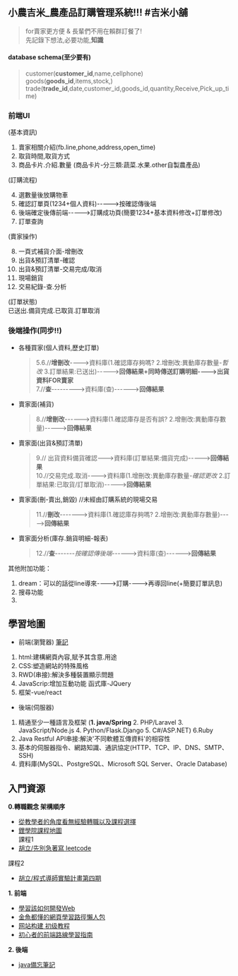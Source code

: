 小農吉米_農產品訂購管理系統!!! #吉米小舖
--
>for賣家更方便 & 長輩們不用在賴群訂餐了!  
>先記錄下想法,必要功能,**知識**


#### database schema(至少要有)

>customer(**customer_id**,name,cellphone)  
>goods(**goods_id**,items,stock,)  
>trade(**trade_id**,date,customer_id,goods_id,quantity,Receive,Pick_up_time)  

### 前端UI
(基本資訊)  

1. 賣家相關介紹(fb.line,phone,address,open_time)
2. 取貨時間,取貨方式
3. 商品卡片.介紹.數量 (商品卡片-分三類:蔬菜.水果.other自製農產品)
  
(訂購流程)  

  4. 選數量後放購物車
  5. 確認訂單頁(1234+個人資料)----->按確認傳後端
  6. 後端確定後傳前端----->訂購成功頁(簡要1234+基本資料修改+訂單修改)
  7. 訂單查詢  

(賣家操作)    

  8. 一頁式補貨介面-增刪改
  9. 出貨&預訂清單-確認
  10. 出貨&預訂清單-交易完成/取消
  11. 現場銷貨
  12. 交易紀錄-查.分析  

(訂單狀態)  
已送出.備貨完成.已取貨.訂單取消
  
 ### 後端操作(同步!!)

* 各種買家(個人資料,歷史訂單)
  >5.6.//**增刪改**---->資料庫(1.確認庫存夠嗎? 2.增刪改:異動庫存數量-*暫改* 3.訂單結果:已送出)----->**回傳結果+同時傳送訂購明細---->出貨資料FOR賣家**  
  >7.//**查**--------->資料庫(查)------>**回傳結果**

* 賣家面(補貨)
  >8.//**增刪改**------>資料庫(1.確認庫存是否有誤? 2.增刪改:異動庫存數量)----->**回傳結果**
  
* 賣家面(出貨&預訂清單)
  >9.// 出貨資料備貨確認--->資料庫(訂單結果:備貨完成)----->**回傳結果**  
  >10.//交易完成.取消---->資料庫(1.增刪改:異動庫存數量-*確認更改* 2.訂單結果:已取貨/訂單取消)----->**回傳結果**


* 賣家面(刪-賣出,銷毀) //未經由訂購系統的現場交易
  >11.//**刪改**------->資料庫(1.確認庫存夠嗎? 2.增刪改:異動庫存數量)----->**回傳結果** 


* 賣家面分析(庫存.銷貨明細-報表)
  >12.//**查**-------*按確認傳後端*------>資料庫(查)------>**回傳結果**



其他附加功能：  
1. dream：可以的話從line導來---->訂購---->再導回line(+簡要訂單訊息)
2. 搜尋功能
3. 



學習地圖
---
* 前端(瀏覽器)  [筆記](https://github.com/yamama0120/project/blob/main/forward.md)
1. html:建構網頁內容,賦予其含意.用途
2. CSS:塑造網站的特殊風格
3. RWD(串接):解決多種裝置顯示問題
4. JavaScrip:增加互動功能 函式庫-JQuery
5. 框架-vue/react  

* 後端(伺服器)
1. 精通至少一種語言及框架 (**1. java/Spring** 2. PHP/Laravel 3. JavaScript/Node.js 4. Python/Flask.Django 5. C#/ASP.NET) 6.Ruby
2. Java Restful API串接:解決'不同軟體互傳資料'的相容性
3. 基本的伺服器指令、網路知識、通訊協定(HTTP、TCP、IP、DNS、SMTP、SSH)
4. 資料庫(MySQL、PostgreSQL、Microsoft SQL Server、Oracle Database)

入門資源
---
**0.轉職觀念 架構順序**
* [從教學者的角度看無經驗轉職以及課程選擇](https://www.ptt.cc/bbs/Soft_Job/M.1546655647.A.807.html)  
* [鋰學院課程地圖](https://lidemy.com/p/roadmap)  
課程1
* [胡立/先別急著寫 leetcode](https://lidemy.com/p/alg101-leetcode)  

課程2
* [胡立/程式導師實驗計畫第四期](https://github.com/Lidemy/mentor-program-4th)  


**1. 前端**
* [學習該如何開發Web](https://developer.mozilla.org/zh-TW/docs/Learn)
* [金魚都懂的網頁學習路徑懶人包](https://ithelp.ithome.com.tw/articles/10228708)
* [网站构建 初级教程](https://www.w3school.com.cn/web/index.asp)
* [初心者的前端路線學習指南](https://medium.com/i-am-mike/%E5%88%9D%E5%BF%83%E8%80%85%E7%9A%84%E5%89%8D%E7%AB%AF%E8%B7%AF%E7%B7%9A%E5%AD%B8%E7%BF%92%E6%8C%87%E5%8D%97-895de088257f)

**2. 後端**

* [java備忘筆記](https://yubin551.gitbook.io/java-note/)




